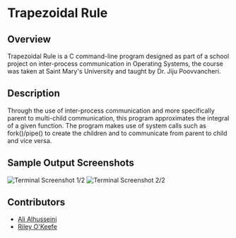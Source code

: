 # Trapezoidal Rule

## Overview
Trapezoidal Rule is a C command-line program designed as part of a school project on inter-process communication in Operating Systems, the course was taken at Saint Mary's University and taught by Dr. Jiju Poovvancheri.

## Description
Through the use of inter-process communication and more specifically parent to multi-child communication, this program approximates the integral of a given function. The program makes use of system calls such as fork()/pipe() to create the children and to communicate from parent to child and vice versa. 

## Sample Output Screenshots
![Terminal Screenshot 1/2](images/screenshot1.png)
![Terminal Screenshot 2/2](images/screenshot2.png)

## Contributors
- [Ali Alhusseini](https://github.com/ali-alhusseini)
- [Riley O'Keefe](https://github.com/R0keefe)
